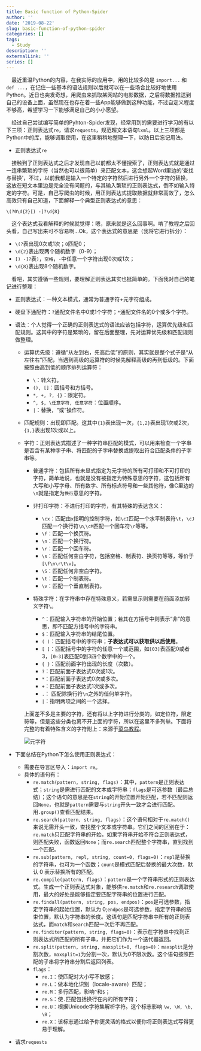 ```yaml
---
title: Basic function of Python-Spider
author: ''
date: '2019-08-22'
slug: basic-function-of-python-spider
categories: []
tags:
  - Study
description: ''
externalLink: ''
series: []
---
```

&emsp;最近重温Python的内容，在我实际的应用中，用的比较多的是 `import...` 和 `def ...`，在记住一些基本的语法规则以后就可以在一些场合比较好地使用Python。近日也突发奇想，用爬虫来抓取某网站的电影数据，之后将数据推送到自己的设备上面，虽然现在也存在着一些App能够做到这种功能，不过自定义程度不够高，希望学习一下能够满足自己的小小愿望。

&emsp;经过自己尝试编写简单的Pyhton-Spider发现，经常用到的需要进行学习的有以下三项：正则表达式`re`，请求`requests`，规范超文本语句`lxml`。以上三项都是Python中的库，能够调取使用，在这里稍稍地整理一下，以防日后忘记用法。

* 正则表达式`re`

&emsp;接触到了正则表达式之后才发现自己以前都太不懂搜索了，正则表达式就是通过一连串繁琐的字符（当然也可以很简单）来匹配文本，这会想起Word里边的‘查找与替换’，不过，以前我都是输入一个特定的字符然后进行另外一个字符的替换，这放在短文本里边是完全没有问题的，与其输入繁琐的正则表达式，倒不如输入特定的字符。可是，自己写爬虫的时候，用正则表达式提取数据就非常高效了，怎么高效只有自己知道，下面解释一个典型正则表达式的意思：

```
\(?0\d{2}[) -]?\d{8}
```

&emsp;这个表达式我看解释的时候就觉得：嗯，原来就是这么回事啊。啃了教程之后回头看，自己写出来可不容易啊...Ok，这个表达式的意思是（我将它进行拆分）：

  * `\(?`表出现0次或1次；`0`匹配0；
  * `\d{2}`表出现两个随机数字（0-9）；
  * `[) -]?`表`)`，`空格`，`-`中任意一个字符出现0次或1次；
  * `\d{8}`表出现8个随机数字。

&emsp;看吧，其实遵循一些规则，要理解正则表达其实也挺简单的。下面我对自己的笔记进行整理：

  * 正则表达式：一种文本模式，通常为普通字符+元字符组成。
  
  * 硬盘下通配符：`?`通配文件名中0或1个字符；`*`通配文件名的0个或多个字符。
  
  * 语法：个人觉得一个正确的正则表达式的语法应该包括字符，运算优先级和匹配规则。这其中的字符是繁琐的，留在后面整理，先对运算优先级和匹配规则做整理。
  
    * 运算优先级：遵循“从左到右，先高后低”的原则，其实就是整个式子是“从左往右”匹配，当遇到高级的运算符的时候先解释高级的再到低级的。下面按照由高到低的顺序排列运算符：
      * `\`：转义符。
      * `(), []`：圆括号和方括号。
      * `*, +, ?, {}`：限定符。
      * `^, $, \任意字符, 任意字符`：位置顺序。
      * `|`：替换，“或”操作符。
      
    * 匹配规则：出现即匹配。这其中`{1}`表出现一次，`{1,2}`表出现1次或2次，`{1,}`表出现1次或以上。
    
    * 字符：正则表达式描述了一种字符串匹配的模式，可以用来检查一个字串是否含有某种字子串、将匹配的子字串替换或提取出符合匹配条件的子字串等。
    
      * 普通字符：包括所有未显式指定为元字符的所有可打印和不可打印的字符，简单地说，也就是没有被指定为特殊意思的字符，这包括所有大写和小写字母、所有数字、所有标点符号和一些其他符，像C里边的`\n`就是指定为`换行`意思的字符。
      
      * 非打印字符：不进行打印的字符，有其特殊的表达含义：
          * `\cx`：匹配由`x`指明的控制字符，如`\cI`匹配一个水平制表符`\t`，`\cJ`匹配一个换行符`\n`,`\cM`匹配一个回车符`\r`等等。
          * `\f`：匹配一个换页符。
          * `\n`：匹配一个换行符。
          * `\r`：匹配一个回车符。
          * `\s`：匹配任何空白字符，包括空格、制表符、换页符等等，等价于 `[\f\n\r\t\v]`。
          * `\S`：匹配任何非空白字符。
          * `\t`：匹配一个制表符。
          * `\v`：匹配一个垂直制表符。
          
      * 特殊字符：在字符串中存在特殊意义，若需显示则需要在前面添加转义字符`\`。
          * `^`：匹配输入字符串的开始位置；若其在方括号中则表示“非”的意思，即不匹配方括号中的字符串。
          * `$`：匹配输入字符串的结尾位置。
          * `( )`：匹配括号中的字符串；**子表达式可以获取供以后使用**。
          * `[ ]`：匹配括号中的字符的任意一个或范围，如`[03]`表匹配0或者3，`[0-3]`表匹配0到3四个数字中的一个。
          * `{ }`：匹配前面字符出现的长度（次数）。
          * `?`：匹配前面子表达式0次或1次。
          * `*`：匹配前面子表达式0次或多次。
          * `+`：匹配前面子表达式1次或多次。
          * `.`：	匹配除换行符`\n`之外的任何单字符。
          * `|`：指明两项之间的一个选择。
          
      上面差不多是主要的字符，还有将以上字符进行分类的，如定位符，限定符等，但是这些分类也离不开上面的字符，所以在这里不多列举。下面将完整的有着特殊含义的字符附上：来源于[菜鸟教程](https://www.runoob.com/regexp/regexp-metachar.html)。
      
      ![元字符](https://github.com/HankPPeng/HankPeng.com/blob/master/images/%E5%85%83%E5%AD%97%E7%AC%A6.png?raw=true)
      
  * 下面总结在Python下怎么使用正则表达式：
    * 需要在导言区导入：`import re`。
    * 具体的语句有：
      * `re.match(pattern, string, flags)`：其中，`pattern`是正则表达式；`string`是需进行匹配的文本或字符串；`flags`是可选参数（最后总结）；这个语句的意思是在`string`的开始位置开始匹配，若不匹配则返回`None`，也就是`pattern`需要与`string`开头一致才会进行匹配。用`.group()`查看匹配结果。
      * `re.search(pattern, string, flags)`：这个语句相对于`re.match()`来说无需开头一致，查找整个文本或字符串。它们之间的区别在于：`re.match`只匹配字符串的开始，如果字符串开始不符合正则表达式，则匹配失败，函数返回`None`；而`re.search`匹配整个字符串，直到找到一个匹配。
      * `re.sub(pattern, repl, string, count=0, flags=0)`：`repl`是替换的字符串，也可为一个函数；`count`是模式匹配后替换的最大次数，默认 0 表示替换所有的匹配。
      * `re.compile(pattern, flags)`：`pattern`是一个字符串形式的正则表达式。生成一个正则表达式对象，能够供`re.match`和`re.research`调取使用，最大的好处是能够指定要匹配字符串的位置进行匹配。
      * `re.findall(pattern, string, pos, endpos)`：`pos`是可选参数，指定字符串的起始位置，默认为 0;`endpos`是可选参数，指定字符串的结束位置，默认为字符串的长度。这语句是匹配字符串中所有的正则表达式，而`match`和`search`匹配一次后不再匹配。
      * `re.finditer(pattern, string, flags=0)`：表示在字符串中找到正则表达式所匹配的所有子串，并把它们作为一个迭代器返回。
      * `re.split(pattern, string, maxsplit=0, flags=0)`：`maxsplit`是分割次数，`maxsplit=1`为分割一次，默认为0不限次数。这个语句按照匹配的子串将字符串分割后返回列表。
      * `flags`：
          * `re.I`：使匹配对大小写不敏感；
          * `re.L`：做本地化识别（locale-aware）匹配；
          * `re.M`：多行匹配，影响`^`和`$`；
          * `re.S`：使`.`匹配包括换行在内的所有字符；
          * `re.U`：根据Unicode字符集解析字符。这个标志影响 `\w, \W, \b, \B`；
          * `re.X`：该标志通过给予你更灵活的格式以便你将正则表达式写得更易于理解。
          
* 请求`requests`